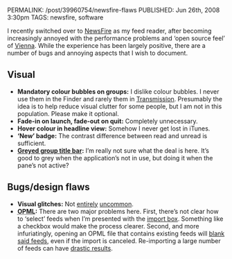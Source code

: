 PERMALINK: /post/39960754/newsfire-flaws
PUBLISHED: Jun 26th, 2008 3:30pm
TAGS: newsfire, software

I recently switched over to [NewsFire][newsfi] as my feed reader, after
becoming increasingly annoyed with the performance problems and ‘open source
feel’ of [Vienna][vienna]. While the experience has been largely positive,
there are a number of bugs and annoying aspects that I wish to document.

 [newsfi]: http://www.newsfirex.com/
 [vienna]: http://www.vienna-rss.org/vienna2.php

## Visual

* **Mandatory colour bubbles on groups:** I dislike colour bubbles. I never use
them in the Finder and rarely them in [Transmission][transmi]. Presumably the
idea is to help reduce visual clutter for some people, but I am not in this
population. Please make it optional.
* **Fade-in on launch, fade-out on quit:** Completely unnecessary.
* **Hover colour in headline view:** Somehow I never get lost in iTunes.
* **‘New’ badge:** The contrast difference between read and unread is
sufficient.
* **[Greyed group title bar][greyed]:** I’m really not sure what the deal is
here. It’s good to grey when the application’s not in use, but doing it when
the pane’s not active?

 [greyed]: http://www.flickr.com/photos/stilist/2613349987/
 [transmi]: http://www.transmissionbt.com/

## Bugs/design flaws

* **Visual glitches:** Not [entirely][chrome] [uncommon][chrome2].
* **<abbr class="smallcaps" title="Outline Processor Markup Language">OPML</abbr>:**
There are two major problems here. First, there’s not clear how to ‘select’
feeds when I’m presented with the [import box][import]. Something like a
checkbox would make the process clearer. Second, and more infuriatingly,
opening an <abbr class="smallcaps">OPML</abbr> file that contains existing
feeds will [blank said feeds][feedblank], even if the import is canceled.
Re-importing a large number of feeds can have [drastic results][results].

 [chrome]: http://flickr.com/photos/stilist/2562970710/
 [chrome2]: http://flickr.com/photos/stilist/2513482203/
 [drastic]: http://twitter.com/stilist/statuses/844284381
 [feedblank]: http://flickr.com/photos/stilist/2613349939/
 [import]: http://flickr.com/photos/stilist/2613349999/
 [results]: http://flickr.com/photos/stilist/2613349993/
